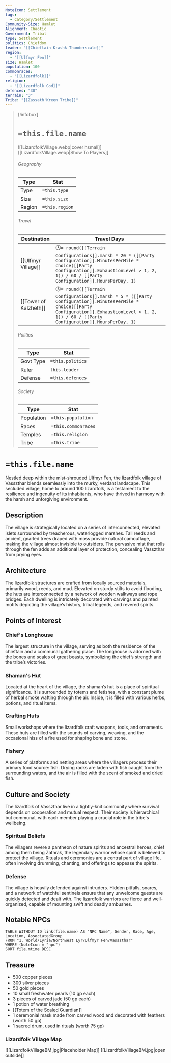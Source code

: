 ```yaml
---
NoteIcon: Settlement
tags:
  - Category/Settlement
Community-Size: Hamlet
Alignment: Chaotic
Government: Tribal
type: Settlement
politics: Chiefdom
leader: "[[Chieftain Krashk Thunderscale]]"
region:
  - "[[Ulfmyr Fen]]"
size: Hamlet
population: 100
commonraces:
  - "[[Lizardfolk]]"
religion:
  - "[[Lizardfolk God]]"
defences: "30"
terrain: "3"
Tribe: "[[Zassath'Kreen Tribe]]"
---
```


> [!infobox]
> # `=this.file.name`
> ![[LizardfolkVillage.webp|cover hsmall]]
> [[LizardfolkVillage.webp|Show To Players]]
> ###### Geography
> Type |  Stat |
> ---|---|
> Type | `=this.type` |
> Size | `=this.size` |
> Region | `=this.region` |
> ###### Travel
> Destination |  Travel Days  |
> ---|---|
> [[Ulfmyr Village]] | 🕓`= round([[Terrain Configurations]].marsh * 20 * ([[Party Configuration]].MinutesPerMile * choice([[Party Configuration]].ExhaustionLevel > 1, 2, 1)) / 60 / [[Party Configuration]].HoursPerDay, 1)` |
> [[Tower of Kalzheth]] | 🕓`= round([[Terrain Configurations]].marsh * 5 * ([[Party Configuration]].MinutesPerMile * choice([[Party Configuration]].ExhaustionLevel > 1, 2, 1)) / 60 / [[Party Configuration]].HoursPerDay, 1)` |
> ###### Politics
> Type |  Stat |
> ---|---|
> Govt Type | `=this.politics` |
> Ruler | `this.leader` |
> Defense | `=this.defences` |
> ###### Society
> Type |  Stat |
> ---|---|
> Population | `=this.population` |
> Races | `=this.commonraces` |
> Temples | `=this.religion`  |
> Tribe | `=this.tribe`  |
# `=this.file.name`
Nestled deep within the mist-shrouded Ulfmyr Fen, the lizardfolk village of Vasszthar blends seamlessly into the murky, verdant landscape. This secluded village, home to around 100 lizardfolk, is a testament to the resilience and ingenuity of its inhabitants, who have thrived in harmony with the harsh and unforgiving environment.
## Description
The village is strategically located on a series of interconnected, elevated islets surrounded by treacherous, waterlogged marshes. Tall reeds and ancient, gnarled trees draped with moss provide natural camouflage, making the village almost invisible to outsiders. The pervasive mist that rolls through the fen adds an additional layer of protection, concealing Vasszthar from prying eyes.
## Architecture 
The lizardfolk structures are crafted from locally sourced materials, primarily wood, reeds, and mud. Elevated on sturdy stilts to avoid flooding, the huts are interconnected by a network of wooden walkways and rope bridges. Each dwelling is intricately decorated with carvings and painted motifs depicting the village’s history, tribal legends, and revered spirits.
## Points of Interest
### Chief's Longhouse
The largest structure in the village, serving as both the residence of the chieftain and a communal gathering place. The longhouse is adorned with the bones and scales of great beasts, symbolizing the chief’s strength and the tribe’s victories.
### Shaman's Hut
Located at the heart of the village, the shaman’s hut is a place of spiritual significance. It is surrounded by totems and fetishes, with a constant plume of herbal smoke wafting through the air. Inside, it is filled with various herbs, potions, and ritual items.
### Crafting Huts
Small workshops where the lizardfolk craft weapons, tools, and ornaments. These huts are filled with the sounds of carving, weaving, and the occasional hiss of a fire used for shaping bone and stone.
### Fishery
A series of platforms and netting areas where the villagers process their primary food source: fish. Drying racks are laden with fish caught from the surrounding waters, and the air is filled with the scent of smoked and dried fish.
## Culture and Society 
The lizardfolk of Vasszthar live in a tightly-knit community where survival depends on cooperation and mutual respect. Their society is hierarchical but communal, with each member playing a crucial role in the tribe's wellbeing.
### Spiritual Beliefs
The villagers revere a pantheon of nature spirits and ancestral heroes, chief among them being Zathrak, the legendary warrior whose spirit is believed to protect the village. Rituals and ceremonies are a central part of village life, often involving drumming, chanting, and offerings to appease the spirits.
### Defense
The village is heavily defended against intruders. Hidden pitfalls, snares, and a network of watchful sentinels ensure that any unwelcome guests are quickly detected and dealt with. The lizardfolk warriors are fierce and well-organized, capable of mounting swift and deadly ambushes.
## Notable NPCs
```dataview  
TABLE WITHOUT ID link(file.name) AS "NPC Name", Gender, Race, Age, Location, AssociatedGroup  
FROM "1. World/Lyria/Northwest Lyr/Ulfmyr Fen/Vasszthar"
WHERE (NoteIcon = "npc")
SORT file.mtime DESC
```
## Treasure
- 500 copper pieces
- 300 silver pieces
- 50 gold pieces
- 10 small freshwater pearls (10 gp each)
- 3 pieces of carved jade (50 gp each)
- 1 potion of water breathing
- [[Totem of the Scaled Guardian]]
- 1 ceremonial mask made from carved wood and decorated with feathers (worth 50 gp)
- 1 sacred drum, used in rituals (worth 75 gp)

### Lizardfolk Village Map
![[LizardfolkVillageBM.jpg|Placeholder Map]]
[[LizardfolkVillageBM.jpg|open outside]]

